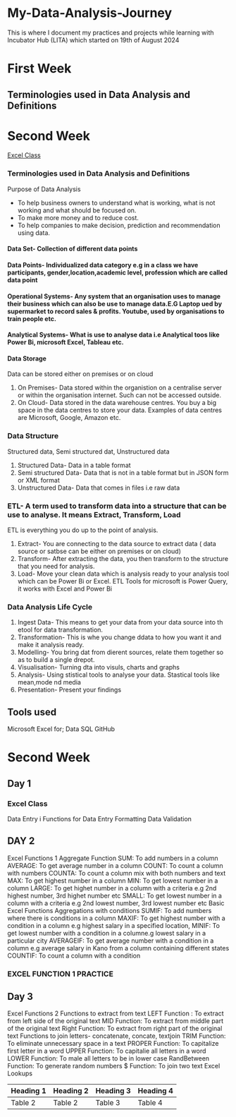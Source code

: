 # My-Data-Analysis-Journey

This is where I document my practices and projects  while learning with Incubator Hub (LITA) which started on 19th of August 2024

# First Week 
Terminologies used in Data Analysis and Definitions 
-----
# Second Week
[Excel Class](#excel-class)

### Terminologies used in Data Analysis and Definitions 
  Purpose of Data Analysis
- To help business owners to understand what is working, what is not working and what should be focused on.
- To make more money and to reduce cost. 
- To help companies to make decision, prediction and recommendation using data.
#### Data Set- Collection of different data points
#### Data Points- Individualized data category e.g in a class we have participants, gender,location,academic level, profession which are called data point
#### Operational Systems- Any system that an organisation uses to manage their business which can also be use to manage data.E.G Laptop ued by supermarket to record sales & profits. Youtube, used by organisations to train people etc.
#### Analytical Systems- What is use to analyse data i.e Analytical toos like Power Bi, microsoft Excel, Tableau etc.
#### Data Storage
Data can be stored either on premises or on cloud
1. On Premises- Data stored within the organistion on a centralise server or within the organisation internet. Such can not be accessed outside.
2. On Cloud- Data stored in the data warehouse centres. You buy a big space in the data centres to store your data. Examples of data centres are Microsoft, Google, Amazon etc.
### Data Structure
Structured data, Semi structured dat, Unstructured data
1. Structured Data- Data in a table format
2. Semi structured Data- Data that is not in a table format but in JSON form or XML format
3. Unstructured Data- Data that comes in files i.e raw data
### ETL- A term used to transform data into a structure that can be use to analyse. It means Extract, Transform, Load
ETL is everything you do up to the point of analysis.
1. Extract- You are connecting to the data source to extract data ( data source or satbse can be either on premises or on cloud)
2. Transform- After extracting the data, you then transform to the structure that you need for analysis.
3. Load- Move your clean data which is analysis ready to your analysis tool which can be Power Bi or Excel.
ETL Tools for microsoft is Power Query, it works with Excel and Power Bi
### Data Analysis Life Cycle
1. Ingest Data- This means to get your data from your data source into th etool for data transformation.
2. Transformation- This is whe you change ddata to how you want it and make it analysis ready.
3. Modelling- You bring dat from dierent sources, relate them together so as to build a single drepot.
4. Visualisation- Turning dta into visuls, charts and graphs
5. Analysis- Using stistical tools to analyse your data. Stastical tools like mean,mode nd media
6. Presentation- Present your findings
## Tools used
Microsoft Excel for;
Data 
SQL
GitHub   
# Second Week 
## Day 1
### Excel Class
Data Entry
 i Functions for Data Entry
Formatting
Data Validation
## DAY 2
Excel Functions 1
Aggregate Function
SUM: To add numbers in a column
AVERAGE: To get average number in a column
COUNT: To count a column with numbers
COUNTA: To count a column mix with both numbers and text
MAX: To get highest number in a column
MIN: To get lowest number in a column 
LARGE: To get highet number in a column with a criteria e.g 2nd highest number, 3rd highet number etc
SMALL: To get lowest number in a column with a criteria e.g 2nd lowest number, 3rd lowest number etc 
Basic Excel Functions
Aggregations with conditions
SUMIF: To add numbers where there is conditions in a column
MAXIF: To get highest number with a condition in a column e.g highest salary in a specified location,
MINIF: To get lowest number with a condition in a columne.g lowest salary in a particular city 
AVERAGEIF: To get average number with a condition in a column e.g average salary in Kano from a column containing different states
COUNTIF: To count a column with a condition
### EXCEL FUNCTION 1 PRACTICE
## Day 3
Excel Functions 2
Functions to extract from text
LEFT Function : To extract from left side of the original text
MID Function: To extract from middle part of the original text
Right Function: To extract from right part of the original text
Functions to join letters- concatenate, concate, textjoin
TRIM Function: To eliminate unnecessary space in a text
PROPER Function: To capitalize first letter in a word
UPPER Function: To capitalie all letters in a word
LOWER Function: To male all letters to be in lower case
RandBetween Function: To generate random numbers
$ Function: To join two text
Excel Lookups

|Heading 1|Heading 2| Heading 3| Heading 4|
|---------|---------|----------|----------|
|Table 2|Table 2|Table 3|Table 4|













